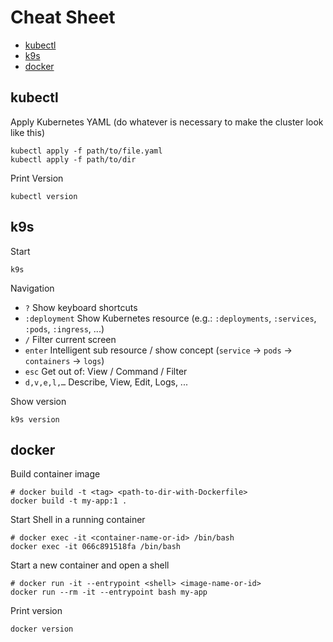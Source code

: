 # Cheat Sheet

- [kubectl](#kubectl)
- [k9s](#k9s)
- [docker](#docker)

## kubectl

Apply Kubernetes YAML (do whatever is necessary to make the cluster look like this)

```shell script
kubectl apply -f path/to/file.yaml
kubectl apply -f path/to/dir
```

Print Version

```shell script
kubectl version
```

## k9s

Start

```shell script
k9s
```

Navigation

- `?` Show keyboard shortcuts
- `:deployment` Show Kubernetes resource (e.g.: `:deployments`, `:services`, `:pods`, `:ingress`, ...)
- `/` Filter current screen
- `enter` Intelligent sub resource / show concept (`service` -> `pods` -> `containers` -> `logs`)
- `esc` Get out of: View / Command / Filter
- `d,v,e,l,…` Describe, View, Edit, Logs, ...

Show version

```shell script
k9s version
```

## docker

Build container image

```shell script
# docker build -t <tag> <path-to-dir-with-Dockerfile>
docker build -t my-app:1 .
```

Start Shell in a running container

```shell script
# docker exec -it <container-name-or-id> /bin/bash
docker exec -it 066c891518fa /bin/bash
```

Start a new container and open a shell

```shell script
# docker run -it --entrypoint <shell> <image-name-or-id>
docker run --rm -it --entrypoint bash my-app
```

Print version

```shell script
docker version
```
